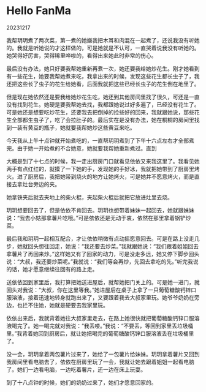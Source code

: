# Hello FanMa 

20231217

我帮玥玥煮了两次菜，第一煮的她嫌我把木耳和肉混在一起煮了，还说我没有听她的。我就是听她说的才这样做的，可是她就是不认可，一直哭着说我没有听她的。她哭得好厉害，哭得稀里哗啦的，看得出来她此时非常的伤心。

最后没有办法，她只好要我帮她重新再煮一次，她还要我给她炒花生。刚才她看到有一些花生，她要我帮她煮来吃，我拿出来的时候，发现这些花生都长虫子了，我还把这些长了虫子的花生给她看，后面我就把这些已经长虫子的花生倒在地里了。

但是现在她依然还是要我给她炒花生吃，她还到其他房间里找了很久，可还是一直没有找到花生。她硬是要我帮她去找，我都跟她说过好多遍了，已经没有花生了。可是她还是想要吃炒花生，还要我去把倒掉的捡些好的回来，我就跟她说，那些花生全部都生虫子了，吃了会拉肚子的。最后实在是没有办法，她在桐桐的房间里找到一装有黄豆的瓶子，她就要我帮她炒这些黄豆来吃。

今天我从上午十点钟就开始煮吃的，一直帮玥玥煮到了下午十六点左右才全部煮完。由于她一开始煮的不合她意，她就要我帮她重新煮过。直到

大概是到了十七点的时候，我一走出厨房门口就看见依依又来我这里了。我看见她两手有点红红的，就摸了一下她的手，发现她的手好冰，我就把她带到了厨房里烤火。进了厨房后，我把她带到烧火的地方让她烤火，可是她并不愿意烤火，而是直接去拿灶台旁边的夹。

她拿铁夹后就去夹地上的柴火棍，夹起柴火棍后就把它放进灶里去烧。

玥玥想要回去了，但是依依不肯回去。玥玥也想带着妹妹一起回去，她就跟妹妹说：“我去小姑那拿薯片吃哦。”可是依依还是无动于衷，依然在那里拿着锅铲炒菜。

最后我和玥玥一起相互配合，才让依依稍微有点动摇愿意回去。可是在路上没走几步，她就回头想往回走，她说：“我还要去炒菜。”我就跟她说：“我们跟着姐姐回去拿薯片了再回来炒。”这样她又有了回家的动力，可是没走多远，她又停下脚步回头说：“大叔，我还要炒菜呢。”我就说：“我们等会再炒，先回去拿吃的先。”听完我说的话，她才愿意继续往回有的路上走。

送依依回到家里后，我打算把她送进屋后，就帮她把门关上的。可是她一进门，就回头对我说：“大叔，你在这里等我。”她进屋后在桌子上拿了一只葡萄糖酸钙锌口服溶液，接着迅速地转身就跑出来了，又要跟着我去大叔家里玩。她爷爷奶奶在旁边，也拦不住她，她就是硬要去我家里玩。

依依出来后，我就背着她往大叔家里走去，在路上她很快就把葡萄糖酸钙锌口服溶液喝完了。她一喝完就对我说：“我丢喽。”我说：“不要丢，等回到家里丢垃圾桶里。”我背着她回到厨房后，就让她把喝完的葡萄糖酸钙锌口服溶液丢在垃圾桶里了。

没一会，玥玥拿着两包薯片过来了，她给了一包薯片给妹妹。玥玥拿着薯片又回到我房间里看电脑去了，依依在厨房里玩了一会，我就让她去跟着姐姐一起看电脑了。她们一边看电脑，一边吃着薯片，还一边在床上玩耍。

到了十八点钟的时候，她们的奶奶过来了，她们才愿意回家的。